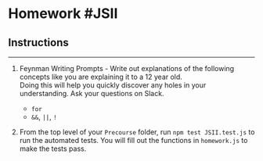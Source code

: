 # Homework #JSII

## Instructions
---
1. Feynman Writing Prompts - Write out explanations of the following concepts like you are explaining it to a 12 year old.  
Doing this will help you quickly discover any holes in your understanding.  Ask your questions on Slack.
		
	* `for`
	* `&&`, `||`, `!`

2. From the top level of your `Precourse` folder, run `npm test JSII.test.js` to run the automated tests. 
You will fill out the functions in `homework.js` to make the tests pass.
